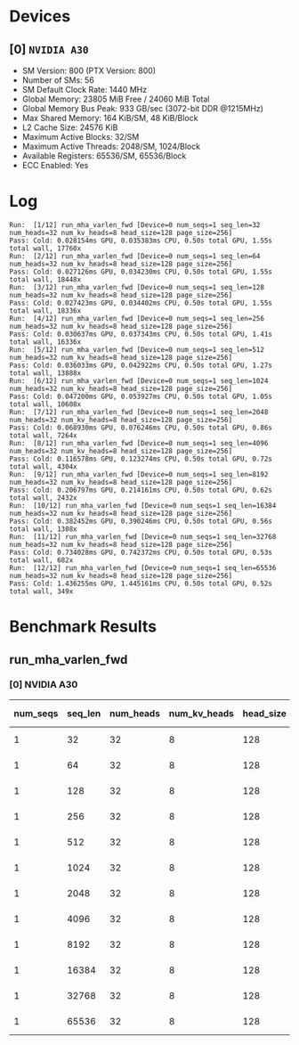 # Devices

## [0] `NVIDIA A30`
* SM Version: 800 (PTX Version: 800)
* Number of SMs: 56
* SM Default Clock Rate: 1440 MHz
* Global Memory: 23805 MiB Free / 24060 MiB Total
* Global Memory Bus Peak: 933 GB/sec (3072-bit DDR @1215MHz)
* Max Shared Memory: 164 KiB/SM, 48 KiB/Block
* L2 Cache Size: 24576 KiB
* Maximum Active Blocks: 32/SM
* Maximum Active Threads: 2048/SM, 1024/Block
* Available Registers: 65536/SM, 65536/Block
* ECC Enabled: Yes

# Log

```
Run:  [1/12] run_mha_varlen_fwd [Device=0 num_seqs=1 seq_len=32 num_heads=32 num_kv_heads=8 head_size=128 page_size=256]
Pass: Cold: 0.028154ms GPU, 0.035383ms CPU, 0.50s total GPU, 1.55s total wall, 17760x 
Run:  [2/12] run_mha_varlen_fwd [Device=0 num_seqs=1 seq_len=64 num_heads=32 num_kv_heads=8 head_size=128 page_size=256]
Pass: Cold: 0.027126ms GPU, 0.034230ms CPU, 0.50s total GPU, 1.55s total wall, 18448x 
Run:  [3/12] run_mha_varlen_fwd [Device=0 num_seqs=1 seq_len=128 num_heads=32 num_kv_heads=8 head_size=128 page_size=256]
Pass: Cold: 0.027423ms GPU, 0.034402ms CPU, 0.50s total GPU, 1.55s total wall, 18336x 
Run:  [4/12] run_mha_varlen_fwd [Device=0 num_seqs=1 seq_len=256 num_heads=32 num_kv_heads=8 head_size=128 page_size=256]
Pass: Cold: 0.030637ms GPU, 0.037343ms CPU, 0.50s total GPU, 1.41s total wall, 16336x 
Run:  [5/12] run_mha_varlen_fwd [Device=0 num_seqs=1 seq_len=512 num_heads=32 num_kv_heads=8 head_size=128 page_size=256]
Pass: Cold: 0.036033ms GPU, 0.042922ms CPU, 0.50s total GPU, 1.27s total wall, 13888x 
Run:  [6/12] run_mha_varlen_fwd [Device=0 num_seqs=1 seq_len=1024 num_heads=32 num_kv_heads=8 head_size=128 page_size=256]
Pass: Cold: 0.047200ms GPU, 0.053927ms CPU, 0.50s total GPU, 1.05s total wall, 10608x 
Run:  [7/12] run_mha_varlen_fwd [Device=0 num_seqs=1 seq_len=2048 num_heads=32 num_kv_heads=8 head_size=128 page_size=256]
Pass: Cold: 0.068930ms GPU, 0.076246ms CPU, 0.50s total GPU, 0.86s total wall, 7264x 
Run:  [8/12] run_mha_varlen_fwd [Device=0 num_seqs=1 seq_len=4096 num_heads=32 num_kv_heads=8 head_size=128 page_size=256]
Pass: Cold: 0.116578ms GPU, 0.123274ms CPU, 0.50s total GPU, 0.72s total wall, 4304x 
Run:  [9/12] run_mha_varlen_fwd [Device=0 num_seqs=1 seq_len=8192 num_heads=32 num_kv_heads=8 head_size=128 page_size=256]
Pass: Cold: 0.206797ms GPU, 0.214161ms CPU, 0.50s total GPU, 0.62s total wall, 2432x 
Run:  [10/12] run_mha_varlen_fwd [Device=0 num_seqs=1 seq_len=16384 num_heads=32 num_kv_heads=8 head_size=128 page_size=256]
Pass: Cold: 0.382452ms GPU, 0.390246ms CPU, 0.50s total GPU, 0.56s total wall, 1308x 
Run:  [11/12] run_mha_varlen_fwd [Device=0 num_seqs=1 seq_len=32768 num_heads=32 num_kv_heads=8 head_size=128 page_size=256]
Pass: Cold: 0.734028ms GPU, 0.742372ms CPU, 0.50s total GPU, 0.53s total wall, 682x 
Run:  [12/12] run_mha_varlen_fwd [Device=0 num_seqs=1 seq_len=65536 num_heads=32 num_kv_heads=8 head_size=128 page_size=256]
Pass: Cold: 1.436255ms GPU, 1.445161ms CPU, 0.50s total GPU, 0.52s total wall, 349x 
```

# Benchmark Results

## run_mha_varlen_fwd

### [0] NVIDIA A30

| num_seqs | seq_len | num_heads | num_kv_heads | head_size | page_size |    Read     |   Write   | Samples |  CPU Time  |  Noise  |  GPU Time  | Noise  | GlobalMem BW | BWUtil |
|----------|---------|-----------|--------------|-----------|-----------|-------------|-----------|---------|------------|---------|------------|--------|--------------|--------|
|        1 |      32 |        32 |            8 |       128 |       256 | 136.000 KiB | 8.000 KiB |  17760x |  35.383 us |  88.93% |  28.154 us | 11.83% |   5.237 GB/s |  0.56% |
|        1 |      64 |        32 |            8 |       128 |       256 | 264.000 KiB | 8.000 KiB |  18448x |  34.230 us | 116.59% |  27.126 us |  2.73% |  10.268 GB/s |  1.10% |
|        1 |     128 |        32 |            8 |       128 |       256 | 520.000 KiB | 8.000 KiB |  18336x |  34.402 us | 157.96% |  27.423 us | 75.78% |  19.716 GB/s |  2.11% |
|        1 |     256 |        32 |            8 |       128 |       256 |   1.008 MiB | 8.000 KiB |  16336x |  37.343 us |  63.27% |  30.637 us | 59.34% |  34.761 GB/s |  3.73% |
|        1 |     512 |        32 |            8 |       128 |       256 |   2.008 MiB | 8.000 KiB |  13888x |  42.922 us |  22.56% |  36.033 us |  2.38% |  58.656 GB/s |  6.29% |
|        1 |    1024 |        32 |            8 |       128 |       256 |   4.008 MiB | 8.000 KiB |  10608x |  53.927 us |  35.92% |  47.200 us | 32.97% |  89.209 GB/s |  9.56% |
|        1 |    2048 |        32 |            8 |       128 |       256 |   8.008 MiB | 8.000 KiB |   7264x |  76.246 us |  43.65% |  68.930 us |  1.49% | 121.934 GB/s | 13.07% |
|        1 |    4096 |        32 |            8 |       128 |       256 |  16.008 MiB | 8.000 KiB |   4304x | 123.274 us |   5.84% | 116.578 us |  1.11% | 144.054 GB/s | 15.44% |
|        1 |    8192 |        32 |            8 |       128 |       256 |  32.008 MiB | 8.000 KiB |   2432x | 214.161 us |  17.67% | 206.797 us |  0.50% | 162.337 GB/s | 17.40% |
|        1 |   16384 |        32 |            8 |       128 |       256 |  64.008 MiB | 8.000 KiB |   1308x | 390.246 us |  11.27% | 382.452 us |  0.27% | 175.513 GB/s | 18.81% |
|        1 |   32768 |        32 |            8 |       128 |       256 | 128.008 MiB | 8.000 KiB |    682x | 742.372 us |   5.42% | 734.028 us |  0.15% | 182.873 GB/s | 19.60% |
|        1 |   65536 |        32 |            8 |       128 |       256 | 256.008 MiB | 8.000 KiB |    349x |   1.445 ms |   2.88% |   1.436 ms |  0.10% | 186.911 GB/s | 20.03% |
